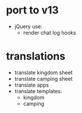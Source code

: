 # port to v13

* jQuery use:
    * render chat log hooks

# translations

* translate kingdom sheet
* translate camping sheet
* translate apps
* translate templates:
  * kingdom
  * camping
